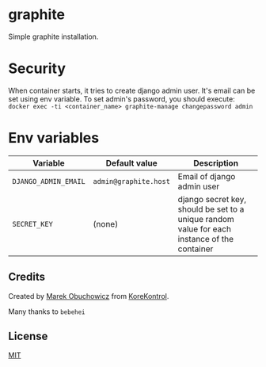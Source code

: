 # graphite

Simple graphite installation.

# Security
When container starts, it tries to create django admin user. It's email can be set using env variable. To set admin's password, you should execute:
`docker exec -ti <container_name> graphite-manage changepassword admin`

# Env variables

| Variable | Default value | Description |
| --- | --- | --- |
| `DJANGO_ADMIN_EMAIL` | `admin@graphite.host` | Email of django admin user |
| `SECRET_KEY` | (none) | django secret key, should be set to a unique random value for each instance of the container |

## Credits
Created by [Marek Obuchowicz](https://github.com/marek-obuchowicz) from [KoreKontrol](https://www.korekontrol.eu/).

Many thanks to `bebehei`

## License
[MIT](LICENSE)
